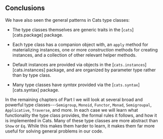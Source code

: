 ## Conclusions

We have also seen the general patterns in Cats type classes:

 - The type classes themselves are generic traits
   in the [`cats`][cats.package] package.

 - Each type class has a companion object with,
   an `apply` method for materializing instances,
   one or more *construction* methods for creating instances,
   and a collection of other relevant helper methods.

 - Default instances are provided via objects
   in the [`cats.instances`][cats.instances] package,
   and are organized by parameter type rather than by type class.

 - Many type classes have *syntax*
   provided via the [`cats.syntax`][cats.syntax] package.

In the remaining chapters of Part I
we will look at several broad and powerful type classes---`Semigroup`,
`Monoid`, `Functor`, `Monad`, `Semigroupal`, `Applicative`, `Traverse`, and more.
In each case we will learn what functionality the type class provides,
the formal rules it follows, and how it is implemented in Cats.
Many of these type classes are more abstract than `Show` or `Eq`.
While this makes them harder to learn,
it makes them far more useful for solving general problems in our code.
